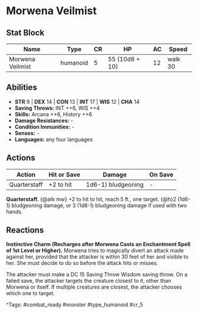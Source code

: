 # Morwena Veilmist

## Stat Block

| Name | Type | CR | HP | AC | Speed |
|------|------|----|----|----|-------|
| Morwena Veilmist | humanoid | 5 | 55 (10d8 + 10) | 12 | walk 30 |

## Abilities

- **STR** 9 | **DEX** 14 | **CON** 13 | **INT** 17 | **WIS** 12 | **CHA** 14
- **Saving Throws:** INT ++6, WIS ++4  
- **Skills:** Arcana ++6, History ++6  
- **Damage Resistances:** -  
- **Condition Immunities:** -  
- **Senses:** -  
- **Languages:** any four languages


## Actions

| Action | Hit or Save | Damage | On Save |
|--------|--------------|--------|----------|
| Quarterstaff | +2 to hit | 1d6-1) bludgeoning | - |

**Quarterstaff.** {@atk mw} +2 to hit to hit, reach 5 ft., one target. {@h}2 (1d6-1) bludgeoning damage, or 3 (1d8-1) bludgeoning damage if used with two hands.

## Reactions

**Instinctive Charm (Recharges after Morwena Casts an Enchantment Spell of 1st Level or Higher).** Morwena tries to magically divert an attack made against her, provided that the attacker is within 30 feet of her and visible to her. She must decide to do so before the attack hits or misses.

The attacker must make a DC 15 Saving Throw Wisdom saving throw. On a failed save, the attacker targets the creature closest to it, other than Morwena or itself. If multiple creatures are closest, the attacker chooses which one to target.



^Tags: #combat_ready #monster #type_humanoid #cr_5